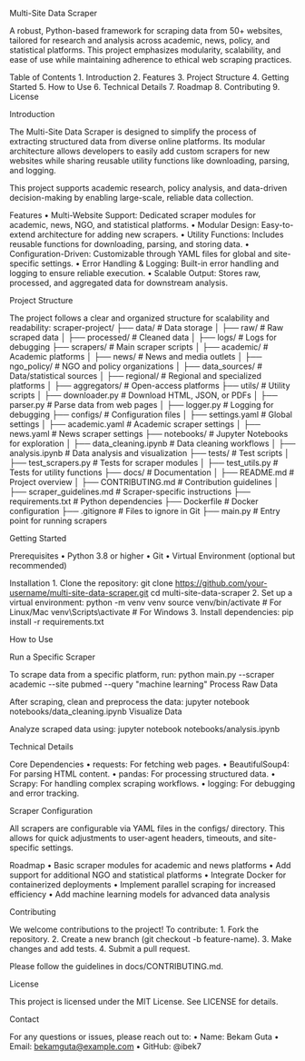Multi-Site Data Scraper

A robust, Python-based framework for scraping data from 50+ websites, tailored for research and analysis across academic, news, policy, and statistical platforms. This project emphasizes modularity, scalability, and ease of use while maintaining adherence to ethical web scraping practices.

Table of Contents
	1.	Introduction
	2.	Features
	3.	Project Structure
	4.	Getting Started
	5.	How to Use
	6.	Technical Details
	7.	Roadmap
	8.	Contributing
	9.	License

Introduction

The Multi-Site Data Scraper is designed to simplify the process of extracting structured data from diverse online platforms. Its modular architecture allows developers to easily add custom scrapers for new websites while sharing reusable utility functions like downloading, parsing, and logging.

This project supports academic research, policy analysis, and data-driven decision-making by enabling large-scale, reliable data collection.


Features
	•	Multi-Website Support: Dedicated scraper modules for academic, news, NGO, and statistical platforms.
	•	Modular Design: Easy-to-extend architecture for adding new scrapers.
	•	Utility Functions: Includes reusable functions for downloading, parsing, and storing data.
	•	Configuration-Driven: Customizable through YAML files for global and site-specific settings.
	•	Error Handling & Logging: Built-in error handling and logging to ensure reliable execution.
	•	Scalable Output: Stores raw, processed, and aggregated data for downstream analysis.


Project Structure

The project follows a clear and organized structure for scalability and readability:
scraper-project/
├── data/                     # Data storage
│   ├── raw/                  # Raw scraped data
│   ├── processed/            # Cleaned data
│   ├── logs/                 # Logs for debugging
├── scrapers/                 # Main scraper scripts
│   ├── academic/             # Academic platforms
│   ├── news/                 # News and media outlets
│   ├── ngo_policy/           # NGO and policy organizations
│   ├── data_sources/         # Data/statistical sources
│   ├── regional/             # Regional and specialized platforms
│   ├── aggregators/          # Open-access platforms
├── utils/                    # Utility scripts
│   ├── downloader.py         # Download HTML, JSON, or PDFs
│   ├── parser.py             # Parse data from web pages
│   ├── logger.py             # Logging for debugging
├── configs/                  # Configuration files
│   ├── settings.yaml         # Global settings
│   ├── academic.yaml         # Academic scraper settings
│   ├── news.yaml             # News scraper settings
├── notebooks/                # Jupyter Notebooks for exploration
│   ├── data_cleaning.ipynb   # Data cleaning workflows
│   ├── analysis.ipynb        # Data analysis and visualization
├── tests/                    # Test scripts
│   ├── test_scrapers.py      # Tests for scraper modules
│   ├── test_utils.py         # Tests for utility functions
├── docs/                     # Documentation
│   ├── README.md             # Project overview
│   ├── CONTRIBUTING.md       # Contribution guidelines
│   ├── scraper_guidelines.md # Scraper-specific instructions
├── requirements.txt          # Python dependencies
├── Dockerfile                # Docker configuration
├── .gitignore                # Files to ignore in Git
├── main.py                   # Entry point for running scrapers


Getting Started

Prerequisites
	•	Python 3.8 or higher
	•	Git
	•	Virtual Environment (optional but recommended)

Installation
	1.	Clone the repository:
                                      git clone https://github.com/your-username/multi-site-data-scraper.git
                                      cd multi-site-data-scraper
        2.	Set up a virtual environment:
                                      python -m venv venv
                                      source venv/bin/activate  # For Linux/Mac
                                      venv\Scripts\activate     # For Windows
        3.	Install dependencies:
                                     pip install -r requirements.txt
        


How to Use

Run a Specific Scraper

To scrape data from a specific platform, run:
                                             python main.py --scraper academic --site pubmed --query "machine learning"
Process Raw Data

After scraping, clean and preprocess the data:
                                            jupyter notebook notebooks/data_cleaning.ipynb
Visualize Data

Analyze scraped data using:
                          jupyter notebook notebooks/analysis.ipynb



Technical Details

Core Dependencies
	•	requests: For fetching web pages.
	•	BeautifulSoup4: For parsing HTML content.
	•	pandas: For processing structured data.
	•	Scrapy: For handling complex scraping workflows.
	•	logging: For debugging and error tracking.

Scraper Configuration

All scrapers are configurable via YAML files in the configs/ directory. This allows for quick adjustments to user-agent headers, timeouts, and site-specific settings.





Roadmap
	•	Basic scraper modules for academic and news platforms
	•	Add support for additional NGO and statistical platforms
	•	Integrate Docker for containerized deployments
	•	Implement parallel scraping for increased efficiency
	•	Add machine learning models for advanced data analysis


Contributing

We welcome contributions to the project! To contribute:
	1.	Fork the repository.
	2.	Create a new branch (git checkout -b feature-name).
	3.	Make changes and add tests.
	4.	Submit a pull request.

Please follow the guidelines in docs/CONTRIBUTING.md.





License

This project is licensed under the MIT License. See LICENSE for details.





Contact

For any questions or issues, please reach out to:
	•	Name: Bekam Guta
	•	Email: bekamguta@example.com
	•	GitHub: @ibek7
